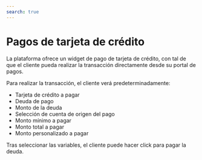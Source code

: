 ```yaml
---
search: true
---
```


# Pagos de tarjeta de crédito

La plataforma ofrece un widget de pago de tarjeta de crédito, con tal de que el cliente pueda realizar la transacción directamente desde su portal de pagos.

Para realizar la transacción, el cliente verá predeterminadamente:

- Tarjeta de crédito a pagar
- Deuda de pago
- Monto de la deuda
- Selección de cuenta de origen del pago
- Monto mínimo a pagar
- Monto total a pagar
- Monto personalizado a pagar 

Tras seleccionar las variables, el cliente puede hacer click para pagar la deuda.